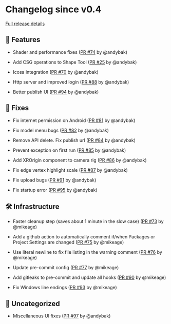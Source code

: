# Changelog since v0.4

[Full release details](https://github.com/icosa-foundation/open-blocks/compare/v0.4...45a8ac826d0b07728d4b44abb5c009d7388e4173)

## 🚀 Features

- Shader and performance fixes ([PR #74](https://github.com/icosa-foundation/open-blocks/pull/74) by @andybak)

- Add CSG operations to Shape Tool ([PR #25](https://github.com/icosa-foundation/open-blocks/pull/25) by @andybak)

- Icosa integration ([PR #70](https://github.com/icosa-foundation/open-blocks/pull/70) by @andybak)

- Http server and improved login ([PR #88](https://github.com/icosa-foundation/open-blocks/pull/88) by @andybak)

- Better publish UI ([PR #94](https://github.com/icosa-foundation/open-blocks/pull/94) by @andybak)


## 🐛 Fixes

- Fix internet permission on Android ([PR #81](https://github.com/icosa-foundation/open-blocks/pull/81) by @andybak)

- Fix model menu bugs ([PR #82](https://github.com/icosa-foundation/open-blocks/pull/82) by @andybak)

- Remove API delete. Fix publish url ([PR #84](https://github.com/icosa-foundation/open-blocks/pull/84) by @andybak)

- Prevent exception on first run ([PR #85](https://github.com/icosa-foundation/open-blocks/pull/85) by @andybak)

- Add XROrigin component to camera rig ([PR #86](https://github.com/icosa-foundation/open-blocks/pull/86) by @andybak)

- Fix edge vertex highlight scale ([PR #87](https://github.com/icosa-foundation/open-blocks/pull/87) by @andybak)

- Fix upload bugs ([PR #91](https://github.com/icosa-foundation/open-blocks/pull/91) by @andybak)

- Fix startup error ([PR #95](https://github.com/icosa-foundation/open-blocks/pull/95) by @andybak)


## 🛠️ Infrastructure

- Faster cleanup step (saves about 1 minute in the slow case) ([PR #73](https://github.com/icosa-foundation/open-blocks/pull/73) by @mikeage)

- Add a github action to automatically comment if/when Packages or Project Settings are changed ([PR #75](https://github.com/icosa-foundation/open-blocks/pull/75) by @mikeage)

- Use literal newline to fix file listing in the warning comment  ([PR #76](https://github.com/icosa-foundation/open-blocks/pull/76) by @mikeage)

- Update pre-commit config ([PR #77](https://github.com/icosa-foundation/open-blocks/pull/77) by @mikeage)

- Add gitleaks to pre-commit and update all hooks ([PR #90](https://github.com/icosa-foundation/open-blocks/pull/90) by @mikeage)

- Fix Windows line endings ([PR #93](https://github.com/icosa-foundation/open-blocks/pull/93) by @mikeage)


## 💬 Uncategorized

- Miscellaneous UI fixes ([PR #97](https://github.com/icosa-foundation/open-blocks/pull/97) by @andybak)





